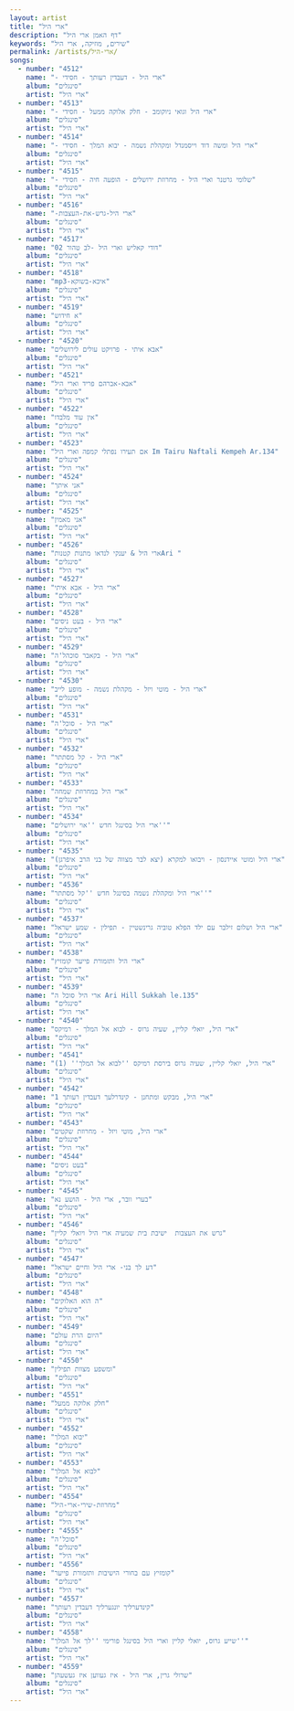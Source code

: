 ```yaml
---
layout: artist
title: "ארי היל"
description: "דף האמן ארי היל"
keywords: "שירים, מוזיקה, ארי היל"
permalink: /artists/ארי-היל/
songs:
  - number: "4512"
    name: "- ארי היל - דעבדין רעותך - חסידי"
    album: "סינגלים"
    artist: "ארי היל"
  - number: "4513"
    name: "- ארי היל וגואי ניוקומב - חלק אלוקה ממעל - חסידי"
    album: "סינגלים"
    artist: "ארי היל"
  - number: "4514"
    name: "- ארי היל ומשה דוד וייסמנדל ומקהלת נשמה - יבוא המלך - חסידי"
    album: "סינגלים"
    artist: "ארי היל"
  - number: "4515"
    name: "- שלומי גרטנר וארי היל - מחרוזת ירושלים - הופעה חיה - חסידי"
    album: "סינגלים"
    artist: "ארי היל"
  - number: "4516"
    name: "-ארי היל-גרש-את-העצבות"
    album: "סינגלים"
    artist: "ארי היל"
  - number: "4517"
    name: "02 דודי קאליש וארי היל -לב טהור"
    album: "סינגלים"
    artist: "ארי היל"
  - number: "4518"
    name: "mp3-איכא-בשוקא"
    album: "סינגלים"
    artist: "ארי היל"
  - number: "4519"
    name: "א חידוש"
    album: "סינגלים"
    artist: "ארי היל"
  - number: "4520"
    name: "אבא איתי - פרויקט עולים לירושלים"
    album: "סינגלים"
    artist: "ארי היל"
  - number: "4521"
    name: "אבא-אברהם פריד וארי היל"
    album: "סינגלים"
    artist: "ארי היל"
  - number: "4522"
    name: "אין עוד מלבדו"
    album: "סינגלים"
    artist: "ארי היל"
  - number: "4523"
    name: "אם תעירו נפתלי קמפה וארי היל Im Tairu Naftali Kempeh Ar.134"
    album: "סינגלים"
    artist: "ארי היל"
  - number: "4524"
    name: "אני איתך"
    album: "סינגלים"
    artist: "ארי היל"
  - number: "4525"
    name: "אני מאמין"
    album: "סינגלים"
    artist: "ארי היל"
  - number: "4526"
    name: "ארי היל & יענקי לנדאו מתנות קטנותAri "
    album: "סינגלים"
    artist: "ארי היל"
  - number: "4527"
    name: "ארי היל - אבא איתי"
    album: "סינגלים"
    artist: "ארי היל"
  - number: "4528"
    name: "ארי היל - בעט ניסים"
    album: "סינגלים"
    artist: "ארי היל"
  - number: "4529"
    name: "ארי היל - בקאבר סוכהל'ה"
    album: "סינגלים"
    artist: "ארי היל"
  - number: "4530"
    name: "ארי היל - מוטי ויזל - מקהלת נשמה - מופע לייב"
    album: "סינגלים"
    artist: "ארי היל"
  - number: "4531"
    name: "ארי היל - סוכל'ה"
    album: "סינגלים"
    artist: "ארי היל"
  - number: "4532"
    name: "ארי היל - קל מסתתר"
    album: "סינגלים"
    artist: "ארי היל"
  - number: "4533"
    name: "ארי היל במחרוזת שמחה"
    album: "סינגלים"
    artist: "ארי היל"
  - number: "4534"
    name: "ארי היל בסינגל חדש ''אוי ירושלים''"
    album: "סינגלים"
    artist: "ארי היל"
  - number: "4535"
    name: "ארי היל ומוטי איידנסון - ויבואו למקרא (יצא לבר מצווה של בני הרב איפרגן)"
    album: "סינגלים"
    artist: "ארי היל"
  - number: "4536"
    name: "ארי היל ומקהלת נשמה בסינגל חדש ''קל מסתתר''"
    album: "סינגלים"
    artist: "ארי היל"
  - number: "4537"
    name: "ארי היל ושלום זילבר עם ילד הפלא טוביה גרינשטיין - תפילין - שמע ישראל"
    album: "סינגלים"
    artist: "ארי היל"
  - number: "4538"
    name: "ארי היל ותזמורת פייער קומזיץ"
    album: "סינגלים"
    artist: "ארי היל"
  - number: "4539"
    name: "ארי היל סוכל ה Ari Hill Sukkah le.135"
    album: "סינגלים"
    artist: "ארי היל"
  - number: "4540"
    name: "ארי היל, יואלי קליין, שעיה גרוס - לבוא אל המלך - רמיקס"
    album: "סינגלים"
    artist: "ארי היל"
  - number: "4541"
    name: "ארי היל, יואלי קליין, שעיה גרוס בירסת רמיקס ''לבוא אל המלך'' (1)"
    album: "סינגלים"
    artist: "ארי היל"
  - number: "4542"
    name: "ארי היל, מבקש ומתחנן - קינדרלעך דעבדין רעותך 1"
    album: "סינגלים"
    artist: "ארי היל"
  - number: "4543"
    name: "ארי היל, מוטי ויזל - מחרוזת שקטים"
    album: "סינגלים"
    artist: "ארי היל"
  - number: "4544"
    name: "בעט ניסים"
    album: "סינגלים"
    artist: "ארי היל"
  - number: "4545"
    name: "בערי וובר, ארי היל - הושע נא"
    album: "סינגלים"
    artist: "ארי היל"
  - number: "4546"
    name: "גרש את העצבות  ישיבת בית שמעיה ארי היל ויואלי קליין"
    album: "סינגלים"
    artist: "ארי היל"
  - number: "4547"
    name: "דע לך בני- ארי היל וחיים ישראל"
    album: "סינגלים"
    artist: "ארי היל"
  - number: "4548"
    name: "ה הוא האלוקים"
    album: "סינגלים"
    artist: "ארי היל"
  - number: "4549"
    name: "היום הרת עולם"
    album: "סינגלים"
    artist: "ארי היל"
  - number: "4550"
    name: "ומשפע מצוות תפילין"
    album: "סינגלים"
    artist: "ארי היל"
  - number: "4551"
    name: "חלק אלוקה ממעל"
    album: "סינגלים"
    artist: "ארי היל"
  - number: "4552"
    name: "יבוא המלך"
    album: "סינגלים"
    artist: "ארי היל"
  - number: "4553"
    name: "לבוא אל המלך"
    album: "סינגלים"
    artist: "ארי היל"
  - number: "4554"
    name: "מחרוזת-שירי-ארי-היל"
    album: "סינגלים"
    artist: "ארי היל"
  - number: "4555"
    name: "סוכל'ה"
    album: "סינגלים"
    artist: "ארי היל"
  - number: "4556"
    name: "קומזיץ עם בחורי הישיבות ותזמורת פייער"
    album: "סינגלים"
    artist: "ארי היל"
  - number: "4557"
    name: "קינדערליך יונגערליך דעבדין רעותך"
    album: "סינגלים"
    artist: "ארי היל"
  - number: "4558"
    name: "שייע גרוס, יואלי קליין וארי היל בסינגל פורימי ''לך אל המלך''"
    album: "סינגלים"
    artist: "ארי היל"
  - number: "4559"
    name: "שרולי גרין, ארי היל - איז געווען איז געשעהן"
    album: "סינגלים"
    artist: "ארי היל"
---
```

